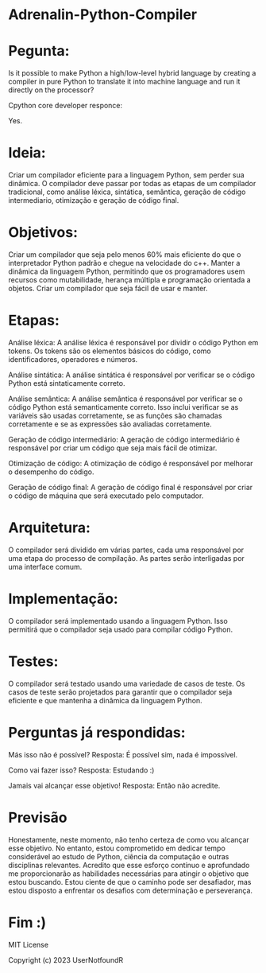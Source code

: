 # Adrenalin-Python-Compiler

# Pegunta:

Is it possible to make Python a high/low-level hybrid language by creating a compiler in pure Python to translate it into machine language and run it directly on the processor?

Cpython core developer responce:

Yes.

# Ideia:

Criar um compilador eficiente para a linguagem Python, sem perder sua dinâmica. O compilador deve passar por todas as etapas de um compilador tradicional, como análise léxica, sintática, semântica, geração de código intermediario, otimização e geração de código final.

# Objetivos:

Criar um compilador que seja pelo menos 60% mais eficiente do que o interpretador Python padrão e chegue na velocidade do c++.
Manter a dinâmica da linguagem Python, permitindo que os programadores usem recursos como mutabilidade, herança múltipla e programação orientada a objetos.
Criar um compilador que seja fácil de usar e manter.

# Etapas:

Análise léxica: A análise léxica é responsável por dividir o código Python em tokens. Os tokens são os elementos básicos do código, como identificadores, operadores e números.

Análise sintática: A análise sintática é responsável por verificar se o código Python está sintaticamente correto.

Análise semântica: A análise semântica é responsável por verificar se o código Python está semanticamente correto. Isso inclui verificar se as variáveis são usadas corretamente, se as funções são chamadas corretamente e se as expressões são avaliadas corretamente.

Geração de código intermediário: A geração de código intermediário é responsável por criar um código que seja mais fácil de otimizar.

Otimização de código: A otimização de código é responsável por melhorar o desempenho do código.

Geração de código final: A geração de código final é responsável por criar o código de máquina que será executado pelo computador.

# Arquitetura:

O compilador será dividido em várias partes, cada uma responsável por uma etapa do processo de compilação. As partes serão interligadas por uma interface comum.

# Implementação:

O compilador será implementado usando a linguagem Python. Isso permitirá que o compilador seja usado para compilar código Python.

# Testes:

O compilador será testado usando uma variedade de casos de teste. Os casos de teste serão projetados para garantir que o compilador seja eficiente e que mantenha a dinâmica da linguagem Python.

# Perguntas já respondidas:

Más isso não é possível?
Resposta: É possível sim, nada é impossível.

Como vai fazer isso?
Resposta: Estudando :)

Jamais vai alcançar esse objetivo!
Resposta: Então não acredite.

# Previsão

Honestamente, neste momento, não tenho certeza de como vou alcançar esse objetivo. No entanto, estou comprometido em dedicar tempo considerável ao estudo de Python, ciência da computação e outras disciplinas relevantes. Acredito que esse esforço contínuo e aprofundado me proporcionarão as habilidades necessárias para atingir o objetivo que estou buscando. Estou ciente de que o caminho pode ser desafiador, mas estou disposto a enfrentar os desafios com determinação e perseverança.

# Fim :)

MIT License

Copyright (c) 2023 UserNotfoundR
